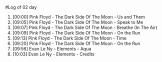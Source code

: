 #Log of 02 day

1. [00:00] Pink Floyd - The Dark Side Of The Moon - Us and Them
1. [09:05] Pink Floyd - The Dark Side Of The Moon - Speak to Me
1. [09:07] Pink Floyd - The Dark Side Of The Moon - Breathe (In The Air)
1. [09:09] Pink Floyd - The Dark Side Of The Moon - On the Run
1. [09:13] Pink Floyd - The Dark Side Of The Moon - Time
1. [09:20] Pink Floyd - The Dark Side Of The Moon - On the Run
1. [09:56] Evan Le Ny - Elements - Aqua
1. [10:03] Evan Le Ny - Elements - Credits
